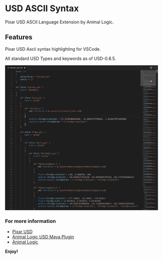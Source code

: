 # USD ASCII Syntax

Pixar USD ASCII Language Extension by Animal Logic.

## Features

Pixar USD Ascii syntax highlighting for VSCode.

All standard USD Types and keywords as of USD-0.8.5.

![ScreenShot](images/kitchenset_vscode.png)

### For more information

* [Pixar USD](http://openusd.org)
* [Animal Logic USD Maya Plugin](https://github.com/AnimalLogic/AL_USDMaya)
* [Animal Logic](http://animallogic.com)

**Enjoy!**
